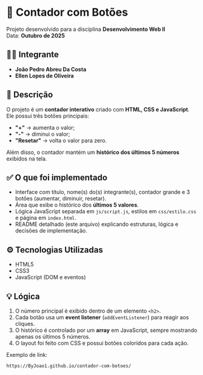 # 🧮 Contador com Botões

Projeto desenvolvido para a disciplina **Desenvolvimento Web II**  
Data: **Outubro de 2025**

## 👩‍💻 Integrante
- **João Pedro Abreu Da Costa**
- **Ellen Lopes de Oliveira**

## 📝 Descrição
O projeto é um **contador interativo** criado com **HTML, CSS e JavaScript**.  
Ele possui três botões principais:
- **"+"** → aumenta o valor;
- **"-"** → diminui o valor;
- **"Resetar"** → volta o valor para zero.

Além disso, o contador mantém um **histórico dos últimos 5 números** exibidos na tela.

## ✅ O que foi implementado
- Interface com título, nome(s) do(s) integrante(s), contador grande e 3 botões (aumentar, diminuir, resetar).
- Área que exibe o histórico dos **últimos 5 valores**.
- Lógica JavaScript separada em `js/script.js`, estilos em `css/estilo.css` e página em `index.html`.
- README detalhado (este arquivo) explicando estruturas, lógica e decisões de implementação.

## ⚙️ Tecnologias Utilizadas
- HTML5  
- CSS3  
- JavaScript (DOM e eventos)

## 💡 Lógica
1. O número principal é exibido dentro de um elemento `<h2>`.
2. Cada botão usa um **event listener** (`addEventListener`) para reagir aos cliques.
3. O histórico é controlado por um **array** em JavaScript, sempre mostrando apenas os últimos 5 números.
4. O layout foi feito com CSS e possui botões coloridos para cada ação.




Exemplo de link:
```
https://ByJoao1.github.io/contador-com-botoes/
```

